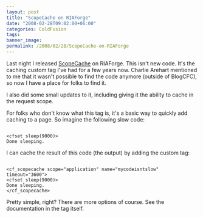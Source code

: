 ```yaml
---
layout: post
title: "ScopeCache on RIAForge"
date: "2008-02-28T09:02:00+06:00"
categories: ColdFusion 
tags: 
banner_image: 
permalink: /2008/02/28/ScopeCache-on-RIAForge
---
```


Last night I released <a href="http://scopecache.riaforge.org/">ScopeCache</a> on RIAForge. This isn't new code. It's the caching custom tag I've had for a few years now. Charlie Arehart mentioned to me that it wasn't possible to find the code anymore (outside of BlogCFC), so now I have a place for folks to find it.

I also did some small updates to it, including giving it the ability to cache in the request scope. 

For folks who don't know what this tag is, it's a basic way to quickly add caching to a page. So imagine the following slow code:

<code>
&lt;cfset sleep(9000)&gt;
Done sleeping.
</code>

I can cache the result of this code (the output) by adding the custom tag:

<code>
&lt;cf_scopecache scope="application" name="mycodeisntslow" timeout="3600"&gt;
&lt;cfset sleep(9000)&gt;
Done sleeping.
&lt;/cf_scopecache&gt;
</code>

Pretty simple, right? There are more options of course. See the documentation in the tag itself.